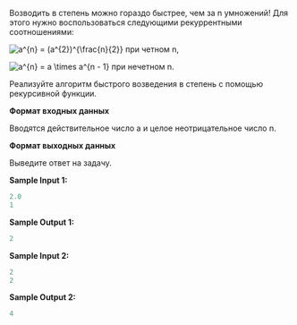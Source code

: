 Возводить в степень можно гораздо быстрее, чем за n умножений! Для этого нужно воспользоваться следующими рекуррентными соотношениями:

<img src="https://latex.codecogs.com/svg.image?a^{n}&space;=&space;(a^{2})^{\frac{n}{2}}" title="a^{n} = (a^{2})^{\frac{n}{2}}" />  при четном n,

<img src="https://latex.codecogs.com/svg.image?a^{n}&space;=&space;a&space;\times&space;a^{n&space;-&space;1}" title="a^{n} = a \times a^{n - 1}" /> при нечетном n.

Реализуйте алгоритм быстрого возведения в степень с помощью рекурсивной функции.

**Формат входных данных**

Вводятся действительное число a и целое неотрицательное число n.

**Формат выходных данных**

Выведите ответ на задачу.

**Sample Input 1:**

```cpp
2.0
1
```


**Sample Output 1:**

```cpp
2
```


**Sample Input 2:**

```cpp
2
2
```


**Sample Output 2:**

```cpp
4
```


